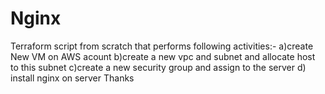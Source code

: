 # Nginx
Terraform script from scratch that performs following activities:-
a)create New VM on AWS acount 
b)create a new vpc and subnet and allocate host to this subnet
c)create a new security group and assign to the server 
d) install nginx on server 
  Thanks 
